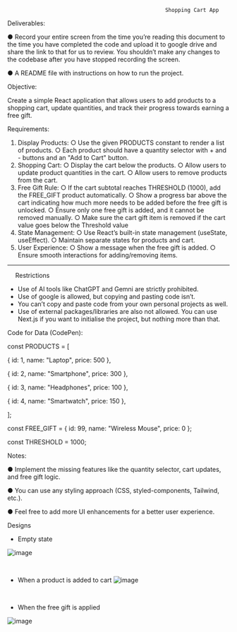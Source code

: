                                                       Shopping Cart App


Deliverables:

●	Record your entire screen from the time you’re reading this document to the time you have completed the code and upload it to google drive and share the link to that for us to review. You shouldn’t make any changes to the codebase after you have stopped recording the screen.

●	A README file with instructions on how to run the project.

Objective:
   
Create a simple React application that allows users to add products to a shopping cart, update quantities, and track their progress towards earning a free gift.

Requirements:

1.	Display Products:
○	Use the given PRODUCTS constant to render a list of products.
○	Each product should have a quantity selector with + and - buttons and an "Add to Cart" button.
2.	Shopping Cart:
○	Display the cart below the products.
○	Allow users to update product quantities in the cart.
○	Allow users to remove products from the cart.
3.	Free Gift Rule:
○	If the cart subtotal reaches THRESHOLD (1000), add the FREE_GIFT product automatically.
○	Show a progress bar above the cart indicating how much more needs to be added before the free gift is unlocked.
○	Ensure only one free gift is added, and it cannot be removed manually.
○	Make sure the cart gift item is removed if the cart value goes below the Threshold value
4.	State Management:
○	Use React’s built-in state management (useState, useEffect).
○	Maintain separate states for products and cart.
5.	User Experience:
○	Show a message when the free gift is added.
○	Ensure smooth interactions for adding/removing items.
________________________________________
 
Restrictions 
-	Use of AI tools like ChatGPT and Gemni are strictly prohibited. 
-	Use of google is allowed, but copying and pasting code isn’t. 
-	You can’t copy and paste code from your own personal projects as well. 
-	Use of external packages/libraries are also not allowed. You can use Next.js if you want to initialise the project, but nothing more than that. 

Code for Data (CodePen):

const PRODUCTS = [
 
  { id: 1, name: "Laptop", price: 500 },
  
  { id: 2, name: "Smartphone", price: 300 },
 
  { id: 3, name: "Headphones", price: 100 },
  
  { id: 4, name: "Smartwatch", price: 150 },

];

const FREE_GIFT = { id: 99, name: "Wireless Mouse", price: 0 };

const THRESHOLD = 1000;

Notes:

●	Implement the missing features like the quantity selector, cart updates, and free gift logic.

●	You can use any styling approach (CSS, styled-components, Tailwind, etc.).

●	Feel free to add more UI enhancements for a better user experience.
 

Designs
-	Empty state
 
![image](https://github.com/user-attachments/assets/25afa7b8-afa7-4281-a33c-b50b8513281d)

 

-	When a product is added to cart
 ![image](https://github.com/user-attachments/assets/5f9314ec-7d75-44f4-baaf-4c54420a1371)

 
-	When the free gift is applied
 
 ![image](https://github.com/user-attachments/assets/cd9487e3-1452-4f8b-aaa2-06e1242536c4)

